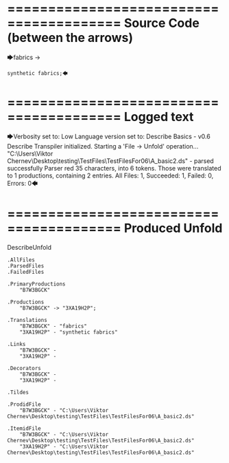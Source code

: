 ========================================
Source Code (between the arrows)
========================================

🡆fabrics -> 
	
	synthetic fabrics;🡄

========================================
Logged text
========================================

🡆Verbosity set to: Low
Language version set to: Describe Basics - v0.6
Describe Transpiler initialized.
Starting a 'File -> Unfold' operation...
"C:\Users\Viktor Chernev\Desktop\testing\TestFiles\TestFilesFor06\A_basic2.ds" - parsed successfully
Parser red 35 characters, into 6 tokens.
Those were translated to 1 productions, containing 2 entries.
All Files: 1, Succeeded: 1, Failed: 0, Errors: 0🡄

========================================
Produced Unfold
========================================

DescribeUnfold

    .AllFiles
    .ParsedFiles
    .FailedFiles

    .PrimaryProductions
        "B7W3BGCK" 

    .Productions
        "B7W3BGCK" -> "3XA19H2P";

    .Translations
        "B7W3BGCK" - "fabrics"
        "3XA19H2P" - "synthetic fabrics"

    .Links
        "B7W3BGCK" - 
        "3XA19H2P" - 

    .Decorators
        "B7W3BGCK" - 
        "3XA19H2P" - 

    .Tildes

    .ProdidFile
        "B7W3BGCK" - "C:\Users\Viktor Chernev\Desktop\testing\TestFiles\TestFilesFor06\A_basic2.ds"

    .ItemidFile
        "B7W3BGCK" - "C:\Users\Viktor Chernev\Desktop\testing\TestFiles\TestFilesFor06\A_basic2.ds"
        "3XA19H2P" - "C:\Users\Viktor Chernev\Desktop\testing\TestFiles\TestFilesFor06\A_basic2.ds"

